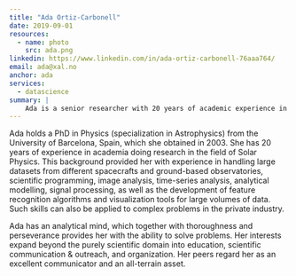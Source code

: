 ```yaml
---
title: "Ada Ortiz-Carbonell"
date: 2019-09-01
resources:
  - name: photo
    src: ada.png
linkedin: https://www.linkedin.com/in/ada-ortiz-carbonell-76aaa764/
email: ada@xal.no
anchor: ada
services:
  - datascience
summary: |
    Ada is a senior researcher with 20 years of academic experience in the field of Astrophysics during which she taught, mentored students, organized several international conferences and led her own research projects. She is engaged in scientific communication & outreach, and has published two books, delivered public lectures and appeared in the media (newspaper & radio) explaining solar physics to a general audience. She decided to take on a new challenge and apply her skills in the industry. Ada enjoys analizing complex problems and extracting valuable information out of data.
---
```

Ada holds a PhD in Physics (specialization in Astrophysics) from the University of Barcelona, Spain,
which she obtained in 2003. She has 20 years of experience in academia doing research in the field of Solar Physics. This background provided her with experience in handling large datasets from different spacecrafts and ground-based observatories, scientific programming, image
analysis, time-series analysis, analytical modelling, signal processing, as well as the development of feature recognition algorithms and visualization tools for large volumes of data. Such skills can also be applied to complex problems in the private industry.

Ada has an analytical mind, which together with thoroughness and perseverance provides her with the
ability to solve problems. Her interests expand beyond the purely scientific domain into education,
scientific communication & outreach, and organization. Her peers regard her as an excellent communicator and an all-terrain asset.
